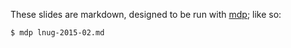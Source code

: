 These slides are markdown, designed to be run with [mdp](https://github.com/visit1985/mdp); like so:

```
$ mdp lnug-2015-02.md
```
